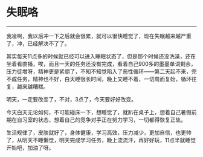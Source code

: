 # 失眠咯

---

我凎啊，我以后冲一下之后就会很累，就可以很快睡觉了，现在失眠越来越严重了，冲，已经解决不了了。

其实每天11点多的时候就已经可以进入睡眠状态了，但是那个时候还没洗澡，还在坐着看直播，唉，而且一天的任务还没有完成，看着自己900多的墨墨单词剩余，压力徒增呀，精神更是紧绷了，不知不知觉陷入了恶性循环——第二天起不来，完不成任务，精神也不好，白天睡很长时间，晚上又睡不着，一切周而复始，循环往复，越来越糟糕。

明天，一定要改变了，不对，3点了，今天要好好改变。

今天白天无论如何，不可能碰床一下，想睡觉了，就趴在桌子上，想着自己暑假前期在自习室的状态，想着自己的竞争对手正在努力学习，一切都得恢复正轨。

生活规律了，皮肤就好了，身体健康，学习高效，压力减少，更加自信，也更帅了，从明天不睡懒觉，明天完成学习任务，晚上流流汗，再好好玩，11点半就睡觉开始吧，加油了呀。